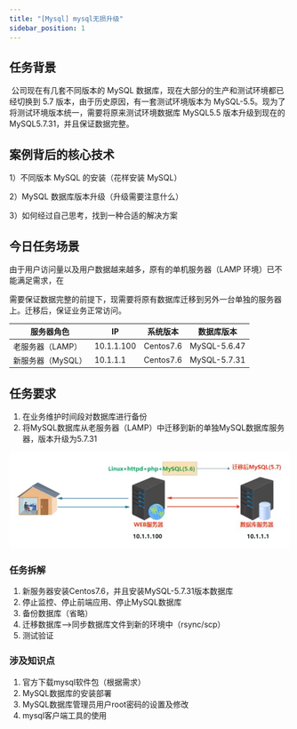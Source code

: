 ```yaml
---
title: "[Mysql] mysql无损升级"
sidebar_position: 1
---
```


## 任务背景

​ 公司现在有几套不同版本的 MySQL 数据库，现在大部分的生产和测试环境都已经切换到 5.7 版本，由于历史原因，有一套测试环境版本为 MySQL-5.5。现为了将测试环境版本统一，需要将原来测试环境数据库 MySQL5.5 版本升级到现在的 MySQL5.7.31，并且保证数据完整。

## 案例背后的核心技术

1）不同版本 MySQL 的安装（花样安装 MySQL）

2）MySQL 数据库版本升级（升级需要注意什么）

3）如何经过自己思考，找到一种合适的解决方案

## 今日任务场景

​由于用户访问量以及用户数据越来越多，原有的单机服务器（LAMP 环境）已不能满足需求，在

需要保证数据完整的前提下，现需要将原有数据库迁移到另外一台单独的服务器上。迁移后，保证业务正常访问。

| 服务器角色        | IP         | 系统版本  | 数据库版本   |
| ----------------- | ---------- | --------- | ------------ |
| 老服务器（LAMP）  | 10.1.1.100 | Centos7.6 | MySQL-5.6.47 |
| 新服务器（MySQL） | 10.1.1.1   | Centos7.6 | MySQL-5.7.31 |

## 任务要求

1. 在业务维护时间段对数据库进行备份
2. 将MySQL数据库从老服务器（LAMP）中迁移到新的单独MySQL数据库服务器，版本升级为5.7.31

![imageassets](assets/1.JPG)

### 任务拆解

1. 新服务器安装Centos7.6，并且安装MySQL-5.7.31版本数据库
2. 停止监控、停止前端应用、停止MySQL数据库
3. 备份数据库（省略）
4. 迁移数据库——>同步数据库文件到新的环境中（rsync/scp）
5. 测试验证

### 涉及知识点

1. 官方下载mysql软件包（根据需求）
2. MySQL数据库的安装部署
3. MySQL数据库管理员用户root密码的设置及修改
4. mysql客户端工具的使用